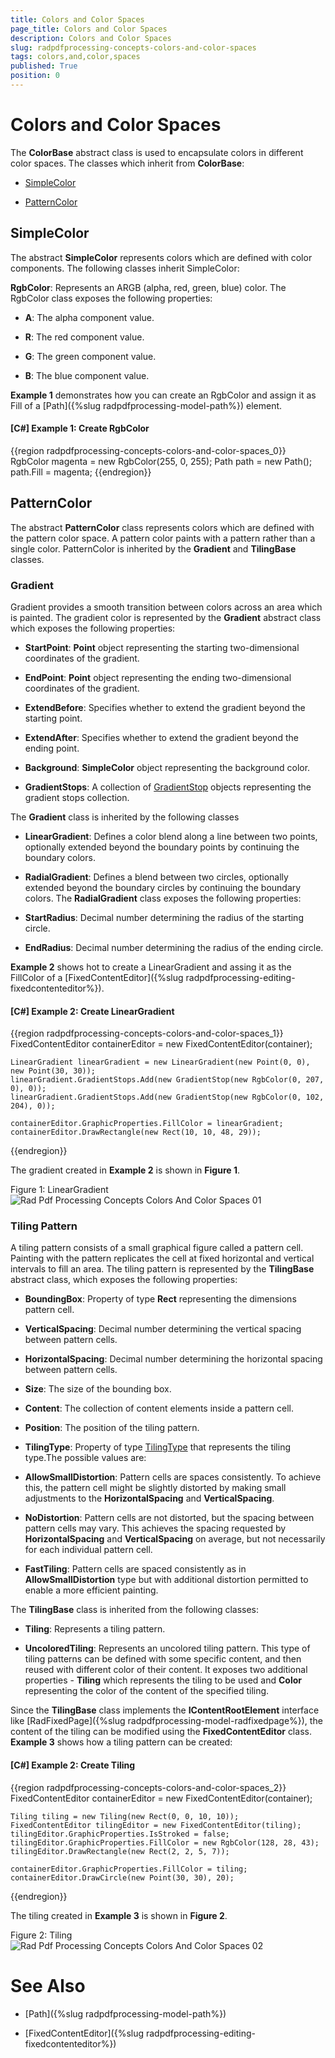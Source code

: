 ```yaml
---
title: Colors and Color Spaces
page_title: Colors and Color Spaces
description: Colors and Color Spaces
slug: radpdfprocessing-concepts-colors-and-color-spaces
tags: colors,and,color,spaces
published: True
position: 0
---
```


# Colors and Color Spaces



The __ColorBase__ abstract class is used to encapsulate colors in different color spaces. The classes which inherit from __ColorBase__:
      

* [SimpleColor](#simplecolor)

* [PatternColor](#patterncolor)

## SimpleColor

The abstract __SimpleColor__ represents colors which are defined with color components. The following classes inherit SimpleColor:
        

__RgbColor__: Represents an ARGB (alpha, red, green, blue) color. The RgbColor class exposes the following properties:
        

* __A__: The alpha component value.
            

* __R__: The red component value.
            

* __G__: The green component value.
            

* __B__: The blue component value.
            

__Example 1__ demonstrates how you can create an RgbColor and assign it as Fill of a [Path]({%slug radpdfprocessing-model-path%}) element.
        

#### __[C#] Example 1: Create RgbColor__

{{region radpdfprocessing-concepts-colors-and-color-spaces_0}}
    RgbColor magenta = new RgbColor(255, 0, 255);
    Path path = new Path();
    path.Fill = magenta;
{{endregion}}



## PatternColor

The abstract __PatternColor__ class represents colors which are defined with the pattern color space. A pattern color paints with a pattern rather than a single color. PatternColor is inherited by the __Gradient__ and __TilingBase__ classes.
        

### Gradient

Gradient provides a smooth transition between colors across an area which is painted. The gradient color is represented by the __Gradient__ abstract class which exposes the following properties:
            

* __StartPoint__: __Point__ object representing the starting two-dimensional coordinates of the gradient.
                

* __EndPoint__: __Point__ object representing the ending two-dimensional coordinates of the gradient.
                

* __ExtendBefore__: Specifies whether to extend the gradient beyond the starting point.
                

* __ExtendAfter__: Specifies whether to extend the gradient beyond the ending point.
                

* __Background__: __SimpleColor__ object representing the background color.
                

* __GradientStops__: A collection of [GradientStop](http://www.telerik.com/help/wpf/allmembers_t_telerik_windows_documents_fixed_model_colorspaces_gradientstop.html) objects representing the gradient stops collection.
                

The __Gradient__ class is inherited by the following classes
            

* __LinearGradient__: Defines a color blend along a line between two points, optionally extended beyond the boundary points by continuing the boundary colors.
                

* __RadialGradient__: Defines a blend between two circles, optionally extended beyond the boundary circles by continuing the boundary colors. The __RadialGradient__ class exposes the following properties:
                

 * __StartRadius__: Decimal number determining the radius of the starting circle.
                    

 * __EndRadius__: Decimal number determining the radius of the ending circle.
                    

__Example 2__ shows hot to create a LinearGradient and assing it as the FillColor of a [FixedContentEditor]({%slug radpdfprocessing-editing-fixedcontenteditor%}).
            

#### __[C#] Example 2: Create LinearGradient__

{{region radpdfprocessing-concepts-colors-and-color-spaces_1}}
    FixedContentEditor containerEditor = new FixedContentEditor(container);

    LinearGradient linearGradient = new LinearGradient(new Point(0, 0), new Point(30, 30));
    linearGradient.GradientStops.Add(new GradientStop(new RgbColor(0, 207, 0), 0));
    linearGradient.GradientStops.Add(new GradientStop(new RgbColor(0, 102, 204), 0));

    containerEditor.GraphicProperties.FillColor = linearGradient;
    containerEditor.DrawRectangle(new Rect(10, 10, 48, 29));
{{endregion}}



The gradient created in __Example 2__ is shown in __Figure 1__.
            

Figure 1: LinearGradient
![Rad Pdf Processing Concepts Colors And Color Spaces 01](images/RadPdfProcessing_Concepts_Colors_And_Color_Spaces_01.png)

### Tiling Pattern

A tiling pattern consists of a small graphical figure called a pattern cell. Painting with the pattern replicates the cell at fixed horizontal and vertical intervals to fill an area. The tiling pattern is represented by the __TilingBase__ abstract class, which exposes the following properties:
            

* __BoundingBox__: Property of type __Rect__ representing the dimensions pattern cell.
                

* __VerticalSpacing__: Decimal number determining the vertical spacing between pattern cells.
                

* __HorizontalSpacing__: Decimal number determining the horizontal spacing between pattern cells.
                

* __Size__: The size of the bounding box.
                

* __Content__: The collection of content elements inside a pattern cell.
                

* __Position__: The position of the tiling pattern.
                

* __TilingType__: Property of type [TilingType](http://www.telerik.com/help/wpf/t_telerik_windows_documents_fixed_model_colorspaces_tilingtype.html) that represents the tiling type.The possible values are:
                

 * __AllowSmallDistortion__: Pattern cells are spaces consistently. To achieve this, the pattern cell might be slightly distorted by making small adjustments to the __HorizontalSpacing__ and __VerticalSpacing__.
                    

 * __NoDistortion__: Pattern cells are not distorted, but the spacing between pattern cells may vary. This achieves the spacing requested by __HorizontalSpacing__ and __VerticalSpacing__ on average, but not necessarily for each individual pattern cell.
                    

 * __FastTiling__: Pattern cells are spaced consistently as in __AllowSmallDistortion__ type but with additional distortion permitted to enable a more efficient painting.
                    

The __TilingBase__ class is inherited from the following classes:
            

* __Tiling__: Represents a tiling pattern.
                

* __UncoloredTiling__: Represents an uncolored tiling pattern. This type of tiling patterns can be defined with some specific content, and then reused with different color of their content. It exposes two additional properties - __Tiling__ which represents the tiling to be used and __Color__ representing the color of the content of the specified tiling.
                

Since the __TilingBase__ class implements the __IContentRootElement__ interface like [RadFixedPage]({%slug radpdfprocessing-model-radfixedpage%}), the content of the tiling can be modified using the __FixedContentEditor__ class. __Example 3__ shows how a tiling pattern can be created:
            

#### __[C#] Example 2: Create Tiling__

{{region radpdfprocessing-concepts-colors-and-color-spaces_2}}
    FixedContentEditor containerEditor = new FixedContentEditor(container);

    Tiling tiling = new Tiling(new Rect(0, 0, 10, 10));
    FixedContentEditor tilingEditor = new FixedContentEditor(tiling);
    tilingEditor.GraphicProperties.IsStroked = false;
    tilingEditor.GraphicProperties.FillColor = new RgbColor(128, 28, 43);
    tilingEditor.DrawRectangle(new Rect(2, 2, 5, 7));

    containerEditor.GraphicProperties.FillColor = tiling;
    containerEditor.DrawCircle(new Point(30, 30), 20);
{{endregion}}



The tiling created in __Example 3__ is shown in __Figure 2__.
            

Figure 2: Tiling
![Rad Pdf Processing Concepts Colors And Color Spaces 02](images/RadPdfProcessing_Concepts_Colors_And_Color_Spaces_02.png)

# See Also

 * [Path]({%slug radpdfprocessing-model-path%})

 * [FixedContentEditor]({%slug radpdfprocessing-editing-fixedcontenteditor%})
